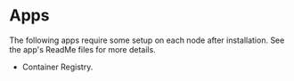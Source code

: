 # Apps

The following apps require some setup on each node after installation. See the app's ReadMe files for more details.

- Container Registry.
